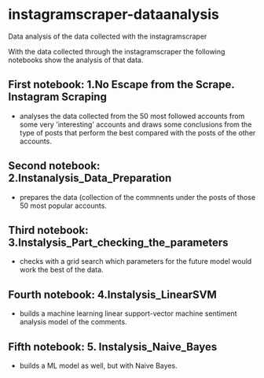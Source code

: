 # instagramscraper-dataanalysis
Data analysis of the data collected with the instagramscraper

With the data collected through the instagramscraper the following notebooks show the analysis of that data.

## First notebook: 1.No Escape from the Scrape. Instagram Scraping 
- analyses the data collected from the 50 most followed accounts from some very 'interesting' accounts and draws some conclusions from the type of posts that perform the best compared with the posts of the other accounts.

## Second notebook: 2.Instanalysis_Data_Preparation 
- prepares the data (collection of the commnents under the posts of those 50 most popular accounts.

## Third notebook: 3.Instalysis_Part_checking_the_parameters
- checks with a grid search which parameters for the future model would work the best of the data.

## Fourth notebook: 4.Instalysis_LinearSVM 
- builds a machine learning linear support-vector machine sentiment analysis model of the comments.

## Fifth notebook: 5. Instalysis_Naive_Bayes 
- builds a ML model as well, but with Naive Bayes.
